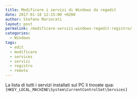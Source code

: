 ```yaml
---
title: Modificare i servizi di Windows da regedit
date: 2017-01-18 12:15:00 +0200
author: Stefano Marzorati
layout: post
permalink: /modificare-servizi-windows-regedit-registro/
categories:
  - Windows
tags:
  - edit
  - modificare
  - services
  - servizi
  - registro
  - remoto
---
```

La lista di tutti i servizi installati sul PC li trovate qua:   
<code>[HKEY_LOCAL_MACHINE\System\CurrentControlSet\Services]</code>   
